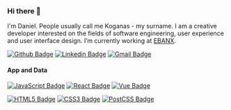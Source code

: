### Hi there 👋

I'm Daniel. People usually call me Koganas - my surname. I am a creative developer interested on the fields of software engineering, user experience and user interface design. I’m currently working at [EBANX](https://github.com/ebanx).


[![Github Badge](https://img.shields.io/badge/-Github-000?style=for-the-badge&logo=Github&logoColor=white&link=https://github.com/koganas)](https://github.com/koganas)
[![Linkedin Badge](https://img.shields.io/badge/-LinkedIn-blue?style=for-the-badge&logo=Linkedin&logoColor=white&link=https://www.linkedin.com/in/koganas/)](https://www.linkedin.com/in/koganas/)
[![Gmail Badge](https://img.shields.io/badge/-Contact-D14836?style=for-the-badge&logo=Gmail&logoColor=white&link=mailto:danielsank@gmail.com)](mailto:danielsank@gmail.com)


#### App and Data
[![JavaScript Badge](https://img.shields.io/badge/-F7DF1E?style=flat&logo=JavaScript&logoColor=white&link=https://developer.mozilla.org/en-US/docs/Web/JavaScript)](https://developer.mozilla.org/en-US/docs/Web/JavaScript)
[![React Badge](https://img.shields.io/badge/-61DAFB?style=flat&logo=React&logoColor=white&link=https://reactjs.org)](https://reactjs.org)
[![Vue Badge](https://img.shields.io/badge/-4FC08D?style=flat&logo=Vue.js&logoColor=white&link=https://vuejs.org/)](https://vuejs.org/)

[![HTML5 Badge](https://img.shields.io/badge/-E34F26?style=flat&logo=HTML5&logoColor=white&link=https://developer.mozilla.org/pt-BR/docs/Web/HTML/HTML5)](https://developer.mozilla.org/pt-BR/docs/Web/HTML/HTML5)
[![CSS3 Badge](https://img.shields.io/badge/-1572B6?style=flat&logo=CSS3&logoColor=white&link=https://www.w3schools.com/css/)](https://www.w3schools.com/css/)
[![PostCSS Badge](https://img.shields.io/badge/-DD3A0A?style=flat&logo=PostCSS&logoColor=white&link=https://postcss.org/)](https://postcss.org/)

<!--

- 🔭 I’m currently working on ...
- 🌱 I’m currently learning ...
- 👯 I’m looking to collaborate on ...
- 🤔 I’m looking for help with ...
- 💬 Ask me about ...
- 📫 How to reach me: ...
- 😄 Pronouns: ...
- ⚡ Fun fact: ...
-->
